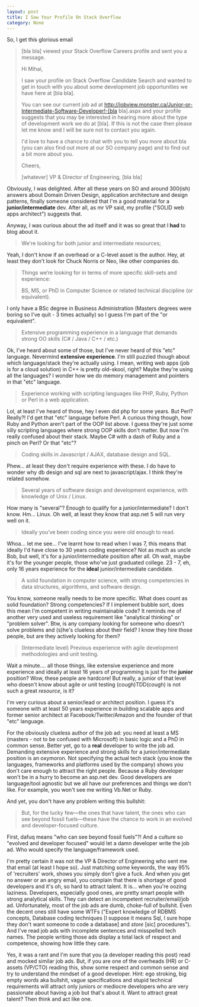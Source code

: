 ```yaml
---
layout: post
title: I Saw Your Profile On Stack Overflow
category: None
---
```


So, I get this glorious email

> [bla bla] viewed your Stack Overflow Careers profile and sent you a message.
>
>    Hi Mihai,
>
>    I saw your profile on Stack Overflow Candidate Search and wanted to get in touch with you about some development job opportunities we have here at [bla bla].
>
>    You can see our current job ad at  http://jobview.monster.ca/Junior-or-Intermediate-Software-Developer!-[bla bla].aspx and your profile suggests that you may be interested in hearing more about the type of development work we do at [bla]. If this is not the case then please let me know and I will be sure not to contact you again.
>
>    I'd love to have a chance to chat with you to tell you more about bla (you can also find out more at our SO company page) and to find out a bit more about you.
>
>    Cheers,
>
>    [whatever]
>    VP & Director of Engineering, [bla bla] 

Obviously, I was delighted. After all these years on SO and around 300(ish) answers about Domain Driven Design, application architecture and design patterns, finally someone considered that I'm a good material for a **junior/intermediate** dev. After all, as mr VP said, my profile ("SOLID web apps architect") suggests that.

Anyway, I was curious about the ad itself and it was so great that I **had** to blog about it.

>We're looking for both junior and intermediate resources;

Yeah, I don't know if an overhead or a C-level asset is the author. Hey, at least they don't look for Chuck Norris or Neo, like other companies do.

>Things we’re looking for in terms of more specific skill-sets and experience: 
>
>    BS, MS, or PhD in Computer Science or related technical discipline (or equivalent).

I only have a BSc degree in Business Administration (Masters degrees were boring so I've quit - 3 times actually) so I guess I'm part of the "or equivalent".

> Extensive programming experience in a language that demands strong OO skills (C# / Java / C++ / etc.)

Ok, I've heard about some of those, but I've never heard of this "etc" language. Nevermind **extensive experience**. I'm still puzzled though about which language/stack they're actually using. I mean, writing web apps (job is for a cloud solution) in C++ is pretty old-skool, right? Maybe they're using all the languages? I wonder how we do memory management and pointers in that "etc" language. 

>Experience working with scripting languages like PHP, Ruby, Python or Perl in a web application.

Lol, at least I've heard of those, hey I even did php for some years. But Perl? Really?! I'd get that "etc" language before Perl. A curious thing though, how Ruby and Python aren't part of the OOP list above. I guess they're just some silly scripting languages where strong OOP skills don't matter. But now I'm really confused about their stack. Maybe C# with a dash of Ruby and a pinch on Perl? Or that "etc"?

> Coding skills in Javascript / AJAX, database design and SQL.

Phew... at least they don't require experience with these. I do have to wonder why db design and sql are next to javascript/ajax. I think they're related somehow.

 > Several years of software design and development experience, with knowledge of Unix / Linux.
 
 How many is "several"? Enough to qualify for a junior/intermediate? I don't know. Hm... Linux. Oh well, at least they know that asp.net 5 will run very well on it.
 
 >  Ideally you’ve been coding since you were old enough to read. 
 
 Whoa... let me see... I've learnt how to read when I was 7, this means that ideally I'd have close to 30 years coding experience? Not as much as uncle Bob, but well, it's for a junior/intermediate position after all. Oh wait, maybe it's for the younger people, those who've just graduated college. 23 - 7, eh, only 16 years experience for the **ideal** junior/intermediate candidate.
 
 > A solid foundation in computer science, with strong competencies in data structures, algorithms, and software design.
 
 You know, someone really needs to be more specific. What does count as solid foundation? Strong competencies? If I implement bubble sort, does this mean I'm competent in writing maintainable code? It reminds me of another very used and useless requirement like "analytical thinking" or "problem solver". Btw, is any company looking for someone who doesn't solve problems and (s)he's clueless about their field? I know they hire those people, but are they actively looking for them?
 
 > (Intermediate level) Previous experience with agile development methodologies and unit testing.
 
 Wait a minute.... all those things, like extensive experience and more experience and ideally at least 16 years of programming is just for the **junior** position? Wow, these people are hardcore! But really, a junior of that level who doesn't know about agile or unit testing (cough)TDD(cough) is not such a great _resource_, is it?  
 
 I'm very curious about a senior/lead or architect position. I guess it's someone with at least 50 years experience in building scalable apps and former senior architect at Facebook/Twitter/Amazon and the founder of that "etc" language.
 
 For the obviously clueless author of the job ad: you need at least a MS (masters - not to be confused with Microsoft) in basic logic and a PhD in common sense. Better yet, go to a **real** developer to write the job ad. Demanding extensive experience and strong skills for a junior/intermediate position is an oxymoron. Not specifying the actual tech stack (you know the languages, frameworks and platforms used by the company) shows you don't care enough to attract the right people. Because a Ruby developer won't be in a hurry to become an asp.net dev. Good developers are language/tool agnostic but we all have our preferences and things we don't like. For example, you won't see me writing Vb.Net or Ruby.
 
 And yet, you don't have any problem writing this bullshit:
 
 > But, for the lucky few—the ones that have talent, the ones who can see beyond fossil fuels—these have the chance to work in an evolved and developer-focused culture.
 
 First, dafuq means "who can see beyond fossil fuels"?! And a culture so "evolved and developer focused" would let a damn developer write the job ad. Who would specify the language/framework used.
 
 I'm pretty certain it was not the VP & Director of Engineering who sent me that email (at least I hope so). Just matching some keywords, the way 95% of 'recruiters' work, shows you simply don't give a fuck. And when you get no answer or an angry email, you complain that there is shortage of good developers and it's oh, so hard to attract talent. It is... when you're oozing laziness. Developers, especially good ones, are pretty smart people with strong analytical skills. They can detect an incompetent recruiter/email/job ad. Unfortunately, most of the job ads are dumb, choke-full of bullshit. Even the decent ones still have some WTFs ("Expert knowledge of RDBMS concepts, Database coding techniques [I suppose it means Sql, I sure hope they don't want someone to code a database] and _store_ [sic] procedures"). And I've read job ads with incomplete sentences and misspelled tech names. The people writing those ads display a total lack of respect and competence, showing how little they care. 
 
 Yes, it was a rant and I'm sure that you (a developer reading this post) read and mocked similar job ads. But, if you are one of the overheads (HR) or C-assets (VP/CTO) reading this, show some respect and common sense and try to understand the mindset of a good developer. Hint: ego stroking, big empty words aka bullshit, vague specifications and stupid technical requirements will attract only juniors or mediocre developers who are very passionate about having a job but that's about it. Want to attract great talent? Then think and act like one.

 